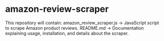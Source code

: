 # amazon-review-scraper
This repository will contain:  amazon_review_scraper.js → JavaScript script to scrape Amazon product reviews. README.md → Documentation explaining usage, installation, and details about the scraper.
